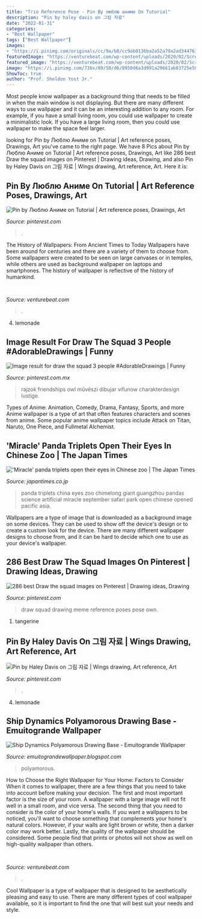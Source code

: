 ```yaml
---
title: "Trio Reference Pose - Pin By люблю аниме On Tutorial"
description: "Pin by haley davis on 그림 자료"
date: "2022-01-31"
categories:
- "Best Wallpaper"
tags: ["Best Wallpaper"]
images:
- "https://i.pinimg.com/originals/cc/9a/b0/cc9ab0136ba2a52a79a2ad344761b805.jpg"
featuredImage: "https://venturebeat.com/wp-content/uploads/2020/02/Screenshot-24.png?w=800"
featured_image: "https://venturebeat.com/wp-content/uploads/2020/02/Screenshot-24.png?w=800"
image: "https://i.pinimg.com/736x/89/50/d6/8950d6a3d991a29661ab83725e58efcd.jpg"
ShowToc: true
author: "Prof. Sheldon Yost Jr."
---
```



Most people know wallpaper as a background thing that needs to be filled in when the main window is not displaying. But there are many different ways to use wallpaper and it can be an interesting addition to any room. For example, if you have a small living room, you could use wallpaper to create a minimalistic look. If you have a large living room, then you could use wallpaper to make the space feel larger.

	

		
looking for Pin by Люблю Аниме on Tutorial | Art reference poses, Drawings, Art you've came to the right page. We have 8 Pics about Pin by Люблю Аниме on Tutorial | Art reference poses, Drawings, Art like 286 best Draw the squad images on Pinterest | Drawing ideas, Drawing,  and also Pin by Haley Davis on 그림 자료 | Wings drawing, Art reference, Art. Here it is:
		
    
## Pin By Люблю Аниме On Tutorial | Art Reference Poses, Drawings, Art

<img loading=lazy src="https://i.pinimg.com/originals/cc/9a/b0/cc9ab0136ba2a52a79a2ad344761b805.jpg" onerror="this.onerror=null;this.src='https://tse3.mm.bing.net/th?id=OIP.LamaERzY29yzoTvGz0ncLgHaKe&amp;pid=15.1';" alt="Pin by Люблю Аниме on Tutorial | Art reference poses, Drawings, Art">

_Source: pinterest.com_

>. 

	

The History of Wallpapers: From Ancient Times to Today
Wallpapers have been around for centuries and there are a variety of them to choose from. Some wallpapers were created to be seen on large canvases or in temples, while others are used as background wallpaper on laptops and smartphones. The history of wallpaper is reflective of the history of humankind.

    
## 

<img loading=lazy src="https://venturebeat.com/wp-content/uploads/2020/02/qr.png?w=770" onerror="this.onerror=null;this.src='https://tse4.mm.bing.net/th?id=OIP.VojGSHvPyT9m0GS2ds9k9AHaEY&amp;pid=15.1';" alt="">

_Source: venturebeat.com_

>. 

	

4. lemonade 

    
## Image Result For Draw The Squad 3 People #AdorableDrawings | Funny

<img loading=lazy src="https://i.pinimg.com/736x/89/50/d6/8950d6a3d991a29661ab83725e58efcd.jpg" onerror="this.onerror=null;this.src='https://tse1.mm.bing.net/th?id=OIP.8pGUfurKd81LFFfNEgN51AHaMB&amp;pid=15.1';" alt="Image result for draw the squad 3 people #AdorableDrawings | Funny">

_Source: pinterest.com.mx_

>rajzok friendships owl művészi dibujar vifunow charakterdesign lustige. 

	

Types of Anime: Animation, Comedy, Drama, Fantasy, Sports, and more
Anime wallpaper is a type of art that often features characters and scenes from anime. Some popular anime wallpaper topics include Attack on Titan, Naruto, One Piece, and Fullmetal Alchemist.

    
## &#039;Miracle&#039; Panda Triplets Open Their Eyes In Chinese Zoo | The Japan Times

<img loading=lazy src="http://www.japantimes.co.jp/wp-content/uploads/2014/09/f-pandas-a-20140921-870x562.jpg" onerror="this.onerror=null;this.src='https://tse3.mm.bing.net/th?id=OIP.6fV88Un093D4s3eBlVNYgQHaEy&amp;pid=15.1';" alt="&#039;Miracle&#039; panda triplets open their eyes in Chinese zoo | The Japan Times">

_Source: japantimes.co.jp_

>panda triplets china eyes zoo chimelong giant guangzhou pandas science artificial miracle september safari park open chinese opened pacific asia. 

	

Wallpapers are a type of image that is downloaded as a background image on some devices. They can be used to show off the device's design or to create a custom look for the device. There are many different wallpaper designs to choose from, and it can be hard to decide which one to use as your device's wallpaper.

    
## 286 Best Draw The Squad Images On Pinterest | Drawing Ideas, Drawing

<img loading=lazy src="https://i.pinimg.com/736x/05/11/f3/0511f3c3e5924122e358addceb1aba8f--drawing-poses-drawing-tips.jpg" onerror="this.onerror=null;this.src='https://tse2.mm.bing.net/th?id=OIP.rD9rghnoRfOL8UNBveQuHQHaFj&amp;pid=15.1';" alt="286 best Draw the squad images on Pinterest | Drawing ideas, Drawing">

_Source: pinterest.com_

>draw squad drawing meme reference poses pose own. 

	

1. tangerine 

    
## Pin By Haley Davis On 그림 자료 | Wings Drawing, Art Reference, Art

<img loading=lazy src="https://i.pinimg.com/736x/92/d4/e8/92d4e85b40d2beca6d08c82dbdf9c899.jpg" onerror="this.onerror=null;this.src='https://tse4.mm.bing.net/th?id=OIP.UIm_nFAzqIvKOwnDGB4vewHaL-&amp;pid=15.1';" alt="Pin by Haley Davis on 그림 자료 | Wings drawing, Art reference, Art">

_Source: pinterest.com_

>. 

	

4. lemonade 

    
## Ship Dynamics Polyamorous Drawing Base - Emuitogrande Wallpaper

<img loading=lazy src="https://64.media.tumblr.com/7b14e7a473c2eb5c5bacb0a6d73c357a/5e1f108d2a7fdc60-9e/s640x960/a40451a5e0c5bced9026892c0e2ab657e8d4cfb5.png" onerror="this.onerror=null;this.src='https://tse2.mm.bing.net/th?id=OIP.fR13g7oeUIQWrKhKWpQMGAHaKB&amp;pid=15.1';" alt="Ship Dynamics Polyamorous Drawing Base - Emuitogrande Wallpaper">

_Source: emuitograndewallpaper.blogspot.com_

>polyamorous. 

	

How to Choose the Right Wallpaper for Your Home: Factors to Consider
When it comes to wallpaper, there are a few things that you need to take into account before making your decision. The first and most important factor is the size of your room. A wallpaper with a large image will not fit well in a small room, and vice versa. 
The second thing that you need to consider is the color of your home's walls. If you want a wallpapers to be noticed, you'll want to choose something that complements your home's natural colors. However, if your walls are light brown or white, then a darker color may work better. 
Lastly, the quality of the wallpaper should be considered. Some people find that prints or photos will not show as well on high-quality wallpaper than others.

    
## 

<img loading=lazy src="https://venturebeat.com/wp-content/uploads/2020/02/Screenshot-24.png?w=800" onerror="this.onerror=null;this.src='https://tse1.mm.bing.net/th?id=OIP.sfT66t4ncBsQCmVrI_xukwHaD9&amp;pid=15.1';" alt="">

_Source: venturebeat.com_

>. 

	

Cool Wallpaper is a type of wallpaper that is designed to be aesthetically pleasing and easy to use. There are many different types of cool wallpaper available, so it is important to find the one that will best suit your needs and style.

